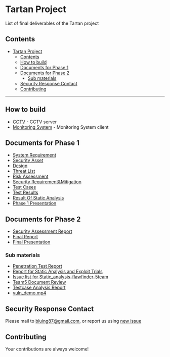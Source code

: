 # Tartan Project
List of final deliverables of the Tartan project


## Contents
- [Tartan Project](#tartan-project)
  - [Contents](#contents)
  - [How to build](#how-to-build)
  - [Documents for Phase 1](#documents-for-phase-1)
  - [Documents for Phase 2](#documents-for-phase-2)
    - [Sub materials](#sub-materials)
  - [Security Response Contact](#security-response-contact)
  - [Contributing](#contributing)

----
## How to build
- [CCTV](./LgFaceRecDemoTCP_Jetson_NanoV2/README.md) - CCTV server
- [Monitoring System](./MonitoringSystem/README.md) - Monitoring System client

## Documents for Phase 1
- [System Requirement](./documents/phase1/Software%20Requirements.pdf)
- [Security Asset](./documents/phase1/Security%20Asset%20Identification.pdf)
- [Design](./documents/phase1/Software%20Design.pdf)
- [Threat List](./documents/phase1/CCTV_ThreatList_STRIDE_and_PnG.xlsx)
- [Risk Assessment](./documents/phase1/Risk%20Assessment.xlsx)
- [Security Requirement&Mitigation](./documents/phase1/Security%20Requirement_Mitigation_TCs.xlsx)
- [Test Cases](./documents/phase1/Test%20cases.pdf)
- [Test Results](./documents/phase1/Test%20Case%20results%20report.xlsx)
- [Result Of Static Analysis](./documents/phase1/static-analysis%20report.xlsx)
- [Phase 1 Presentation](./documents/phase1/Team4%20phase1%20presentation.pdf)

## Documents for Phase 2
- [Security Assessment Report](./documents/phase2/Security%20Assessment%20Report.pdf)
- [Final Report](./documents/phase2/Final%20Report.pdf)
- [Final Presentation](./documents/phase2/Team4%20Final%20Presentation.pdf)
### Sub materials
- [Penetration Test Report](./documents/phase2/submaterials/Penetration%20Test%20Report.pdf)
- [Report for Static Analysis and Exploit Trials](./documents/phase2/submaterials/Static%20Analysis%20and%20Exploit%20Trials.pdf)
- [Issue list for Static_analysis-flawfinder-5team](./documents/phase2/submaterials/Static_analysis-flawfinder-5team.xlsx)
- [Team5 Document Review](./documents/phase2/submaterials/Team5%20Document%20Review.pdf)
- [Testcase Analysis Report](./documents/phase2/submaterials/Testcase%20Analysis.xlsx)
- [vuln_demo.mp4](./documents/phase2/vuln_demo.mp4)

## Security Response Contact
Please mail to bluing87@gmail.com, or report us using [new issue](https://github.com/hijang/lsc_cctv/issues/new)

## Contributing
Your contributions are always welcome!
